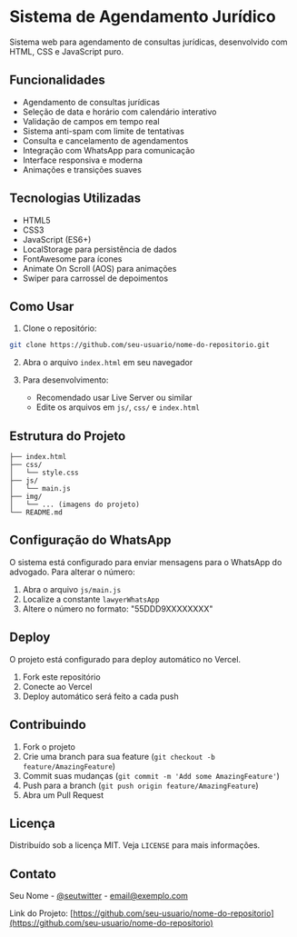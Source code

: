 # Sistema de Agendamento Jurídico

Sistema web para agendamento de consultas jurídicas, desenvolvido com HTML, CSS e JavaScript puro.

## Funcionalidades

- Agendamento de consultas jurídicas
- Seleção de data e horário com calendário interativo
- Validação de campos em tempo real
- Sistema anti-spam com limite de tentativas
- Consulta e cancelamento de agendamentos
- Integração com WhatsApp para comunicação
- Interface responsiva e moderna
- Animações e transições suaves

## Tecnologias Utilizadas

- HTML5
- CSS3
- JavaScript (ES6+)
- LocalStorage para persistência de dados
- FontAwesome para ícones
- Animate On Scroll (AOS) para animações
- Swiper para carrossel de depoimentos

## Como Usar

1. Clone o repositório:
```bash
git clone https://github.com/seu-usuario/nome-do-repositorio.git
```

2. Abra o arquivo `index.html` em seu navegador

3. Para desenvolvimento:
   - Recomendado usar Live Server ou similar
   - Edite os arquivos em `js/`, `css/` e `index.html`

## Estrutura do Projeto

```
├── index.html
├── css/
│   └── style.css
├── js/
│   └── main.js
├── img/
│   └── ... (imagens do projeto)
└── README.md
```

## Configuração do WhatsApp

O sistema está configurado para enviar mensagens para o WhatsApp do advogado. Para alterar o número:

1. Abra o arquivo `js/main.js`
2. Localize a constante `lawyerWhatsApp`
3. Altere o número no formato: "55DDD9XXXXXXXX"

## Deploy

O projeto está configurado para deploy automático no Vercel.

1. Fork este repositório
2. Conecte ao Vercel
3. Deploy automático será feito a cada push

## Contribuindo

1. Fork o projeto
2. Crie uma branch para sua feature (`git checkout -b feature/AmazingFeature`)
3. Commit suas mudanças (`git commit -m 'Add some AmazingFeature'`)
4. Push para a branch (`git push origin feature/AmazingFeature`)
5. Abra um Pull Request

## Licença

Distribuído sob a licença MIT. Veja `LICENSE` para mais informações.

## Contato

Seu Nome - [@seutwitter](https://twitter.com/seutwitter) - email@exemplo.com

Link do Projeto: [https://github.com/seu-usuario/nome-do-repositorio](https://github.com/seu-usuario/nome-do-repositorio) 